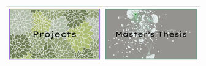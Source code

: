 


| [<img src="projects_button.png">](Masters_Thesis) | [<img src="thesis_button.png">](Thesis_page.md) |
|----------------------------------|----------------------------------|




